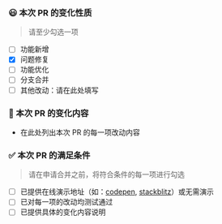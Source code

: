 ### 😃 本次 PR 的变化性质

> 请至少勾选一项

- [ ] 功能新增
- [x] 问题修复
- [ ] 功能优化
- [ ] 分支合并
- [ ] 其他改动：请在此处填写

### 🌱 本次 PR 的变化内容

- 在此处列出本次 PR 的每一项改动内容


### ✅ 本次 PR 的满足条件

> 请在申请合并之前，将符合条件的每一项进行勾选

- [ ] 已提供在线演示地址（如：[codepen](https://codepen.io/), [stackblitz](https://stackblitz.com/)）或无需演示
- [ ] 已对每一项的改动均测试通过
- [ ] 已提供具体的变化内容说明